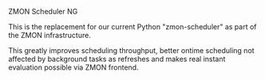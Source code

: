 ZMON Scheduler NG

This is the replacement for our current Python "zmon-scheduler" as part of the ZMON infrastructure.

This greatly improves scheduling throughput, better ontime scheduling not affected by background tasks as refreshes and makes real instant evaluation possible via ZMON frontend.

